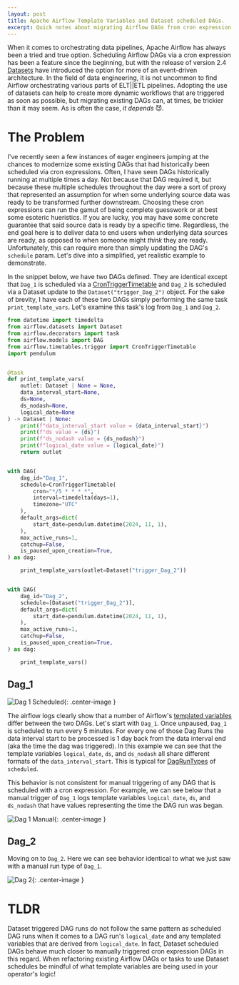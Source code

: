 ```yaml
---
layout: post
title: Apache Airflow Template Variables and Dataset scheduled DAGs.
excerpt: Quick notes about migrating Airflow DAGs from cron expression schedules to Dataset schedules.
---
```



When it comes to orchestrating data pipelines, Apache Airflow has always been a tried and true option.
Scheduling Airflow DAGs via a cron expression has been a feature since the beginning, but with the release of version 2.4 [Datasets](https://airflow.apache.org/docs/apache-airflow/stable/authoring-and-scheduling/datasets.html#) have introduced the option for more of an event-driven architecture.
In the field of data engineering, it is not uncommon to find Airflow orchestrating various parts of ELT||ETL pipelines.
Adopting the use of datasets can help to create more dynamic workflows that are triggered as soon as possible, but migrating existing DAGs can, at times, be trickier than it may seem.
As is often the case, _it depends_ 😈.

# The Problem
I've recently seen a few instances of eager engineers jumping at the chances to modernize some existing DAGs that had historically been scheduled via cron expressions.
Often, I have seen DAGs historically running at multiple times a day.
Not because that DAG required it, but because these multiple schedules throughout the day were a sort of proxy that represented an assumption for when some underlying source data was ready to be transformed further downstream.
Choosing these cron expressions can run the gamut of being complete guesswork or at best some esoteric hueristics.
If you are lucky, you may have some concrete guarantee that said source data is ready by a specific time.
Regardless, the end goal here is to deliver data to end users when underlying data sources are ready, as opposed to when someone might _think_ they are ready.
Unfortunately, this can require more than simply updating the DAG's `schedule` param.
Let's dive into a simplified, yet realistic example to demonstrate.

In the snippet below, we have two DAGs defined.  They are identical except that `Dag_1` is scheduled via a [CronTriggerTimetable](https://airflow.apache.org/docs/apache-airflow/stable/authoring-and-scheduling/timetable.html#crontriggertimetable) and `Dag_2` is scheduled via a Dataset update to the `Dataset("trigger_Dag_2")` object.
For the sake of brevity, I have each of these two DAGs simply performing the same task `print_template_vars`. Let's examine this task's log from `Dag_1` and `Dag_2`.


```python
from datetime import timedelta
from airflow.datasets import Dataset
from airflow.decorators import task
from airflow.models import DAG
from airflow.timetables.trigger import CronTriggerTimetable
import pendulum


@task
def print_template_vars(
    outlet: Dataset | None = None,
    data_interval_start=None,
    ds=None,
    ds_nodash=None,
    logical_date=None
) -> Dataset | None:
    print(f"data_interval_start value = {data_interval_start}")
    print(f"ds value = {ds}")
    print(f"ds_nodash value = {ds_nodash}")
    print(f"logical_date value = {logical_date}")
    return outlet


with DAG(
    dag_id="Dag_1",
    schedule=CronTriggerTimetable(
        cron="*/5 * * * *",
        interval=timedelta(days=1),
        timezone="UTC"
    ),
    default_args=dict(
        start_date=pendulum.datetime(2024, 11, 1),
    ),
    max_active_runs=1,
    catchup=False,
    is_paused_upon_creation=True,
) as dag:

    print_template_vars(outlet=Dataset("trigger_Dag_2"))


with DAG(
    dag_id="Dag_2",
    schedule=[Dataset("trigger_Dag_2")],
    default_args=dict(
        start_date=pendulum.datetime(2024, 11, 1),
    ),
    max_active_runs=1,
    catchup=False,
    is_paused_upon_creation=True,
) as dag:

    print_template_vars()
```

## Dag_1
![Dag 1 Scheduled]({{site.url}}/public/airflow-template-vars/dag_1_print_template_vars_log.jpg){: .center-image }

The airflow logs clearly show that a number of Airflow's [templated variables](https://airflow.apache.org/docs/apache-airflow/stable/templates-ref.html#variables) differ between the two DAGs.
Let's start with `Dag_1`.
Once unpaused, `Dag_1` is scheduled to run every 5 minutes.
For every one of those Dag Runs the data interval start to be processed is 1 day back from the data interval end (aka the time the dag was triggered).
In this example we can see that the template variables `logical_date`, `ds`, and `ds_nodash` all share different formats of the `data_interval_start`.
This is typical for [DagRunTypes](https://github.com/apache/airflow/blob/2d53c1089f78d8d1416f51af60e1e0354781c661/airflow/utils/types.py#L51-L54) of `scheduled`.

This behavior is not consistent for manual triggering of any DAG that is scheduled with a cron expression.
For example, we can see below that a manual trigger of `Dag_1` logs template variables `logical_date`, `ds`, and `ds_nodash` that have values representing the time the DAG run was began.

![Dag 1 Manual]({{site.url}}/public/airflow-template-vars/dag_1_print_template_vars_log_manual.jpg){: .center-image }

## Dag_2
Moving on to `Dag_2`.
Here we can see behavior identical to what we just saw with a manual run type of `Dag_1`.

![Dag 2]({{site.url}}/public/airflow-template-vars/dag_2_print_template_vars_log.jpg){: .center-image }

# TLDR
Dataset triggered DAG runs do not follow the same pattern as scheduled DAG runs when it comes to a DAG run's `logical_date` and any templated variables that are derived from `logical_date`.
In fact, Dataset scheduled DAGs behave much closer to manually triggered cron expression DAGs in this regard.
When refactoring existing Airflow DAGs or tasks to use Dataset schedules be mindful of what template variables are being used in your operator's logic!
